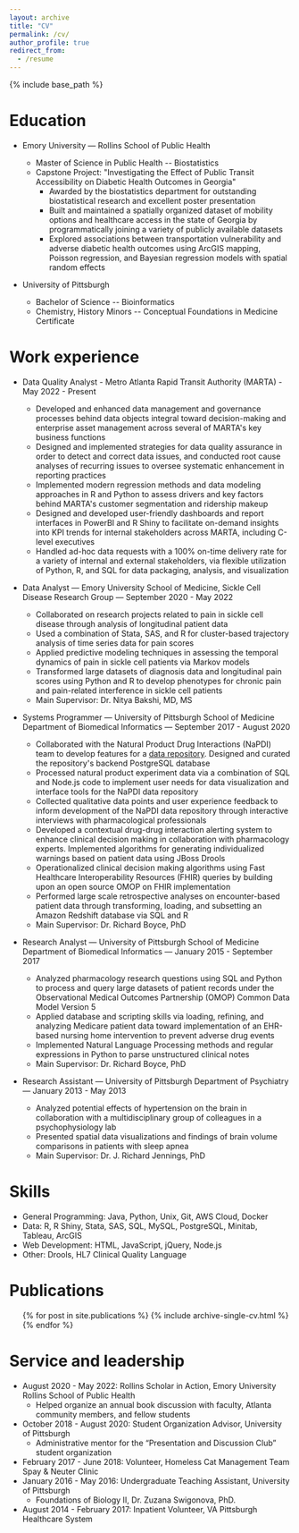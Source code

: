 ```yaml
---
layout: archive
title: "CV"
permalink: /cv/
author_profile: true
redirect_from:
  - /resume
---
```

{% include base_path %}

Education
=========

* Emory University — Rollins School of Public Health

  - Master of Science in Public Health -- Biostatistics
  - Capstone Project: "Investigating the Effect of Public Transit Accessibility on Diabetic Health Outcomes in Georgia"
    + Awarded by the biostatistics department for outstanding biostatistical research and excellent poster presentation
    + Built and maintained a spatially organized dataset of mobility options and healthcare access in the state of Georgia by programmatically joining a variety of publicly available datasets
    + Explored associations between transportation vulnerability and adverse diabetic health outcomes using ArcGIS mapping, Poisson regression, and Bayesian regression models with spatial random effects
* University of Pittsburgh

  - Bachelor of Science -- Bioinformatics
  - Chemistry, History Minors -- Conceptual Foundations in Medicine Certificate

Work experience
===============

* Data Quality Analyst - Metro Atlanta Rapid Transit Authority (MARTA) - May 2022 - Present

  - Developed and enhanced data management and governance processes behind data objects integral toward decision-making and enterprise asset management across several of MARTA's key business functions
  - Designed and implemented strategies for data quality assurance in order to detect and correct data issues, and conducted root cause analyses of recurring issues to oversee systematic enhancement in reporting practices
  - Implemented modern regression methods and data modeling approaches in R and Python to assess drivers and key factors behind MARTA's customer segmentation and ridership makeup
  - Designed and developed user-friendly dashboards and report interfaces in PowerBI and R Shiny to facilitate on-demand insights into KPI trends for internal stakeholders across MARTA, including C-level executives
  - Handled ad-hoc data requests with a 100% on-time delivery rate for a variety of internal and external stakeholders, via flexible utilization of Python, R, and SQL for data packaging, analysis, and visualization

* Data Analyst — Emory University School of Medicine, Sickle Cell Disease Research Group — September 2020 - May 2022

  - Collaborated on research projects related to pain in sickle cell disease through analysis of longitudinal patient data
  - Used a combination of Stata, SAS, and R for cluster-based trajectory analysis of time series data for pain scores
  - Applied predictive modeling techniques in assessing the temporal dynamics of pain in sickle cell patients via Markov models
  - Transformed large datasets of diagnosis data and longitudinal pain scores using Python and R to develop phenotypes for chronic pain and pain-related interference in sickle cell patients
  - Main Supervisor: Dr. Nitya Bakshi, MD, MS
* Systems Programmer — University of Pittsburgh School of Medicine Department of Biomedical Informatics — September 2017 - August 2020

  - Collaborated with the Natural Product Drug Interactions (NaPDI) team to develop features for a [data repository](https://repo.napdi.org/). Designed and curated the repository's backend PostgreSQL database
  - Processed natural product experiment data via a combination of SQL and Node.js code to implement user needs for data visualization and interface tools for the NaPDI data repository
  - Collected qualitative data points and user experience feedback to inform development of the NaPDI data repository through interactive interviews with pharmacological professionals
  - Developed a contextual drug-drug interaction alerting system to enhance clinical decision making in collaboration with pharmacology experts. Implemented algorithms for generating individualized warnings based on patient data using JBoss Drools
  - Operationalized clinical decision making algorithms using Fast Healthcare Interoperability Resources (FHIR) queries by building upon an open source OMOP on FHIR implementation
  - Performed large scale retrospective analyses on encounter-based patient data through transforming, loading, and subsetting an Amazon Redshift database via SQL and R
  - Main Supervisor: Dr. Richard Boyce, PhD
* Research Analyst — University of Pittsburgh School of Medicine Department of Biomedical Informatics — January 2015 - September 2017

  - Analyzed pharmacology research questions using SQL and Python to process and query large datasets of patient records under the Observational Medical Outcomes Partnership (OMOP) Common Data Model Version 5
  - Applied database and scripting skills via loading, refining, and analyzing Medicare patient data toward implementation of an EHR-based nursing home intervention to prevent adverse drug events
  - Implemented Natural Language Processing methods and regular expressions in Python to parse unstructured clinical notes
  - Main Supervisor: Dr. Richard Boyce, PhD
* Research Assistant — University of Pittsburgh Department of Psychiatry — January 2013 - May 2013

  - Analyzed potential effects of hypertension on the brain in collaboration with a multidisciplinary group of colleagues in a psychophysiology lab
  - Presented spatial data visualizations and findings of brain volume comparisons in patients with sleep apnea
  - Main Supervisor: Dr. J. Richard Jennings, PhD

Skills
======

* General Programming: Java, Python, Unix, Git, AWS Cloud, Docker
* Data: R, R Shiny, Stata, SAS, SQL, MySQL, PostgreSQL, Minitab, Tableau, ArcGIS
* Web Development: HTML, JavaScript, jQuery, Node.js
* Other: Drools, HL7 Clinical Quality Language

Publications
============

<ul>{% for post in site.publications %}
    {% include archive-single-cv.html %}
  {% endfor %}</ul>

<!-- Talks
======
  <ul>{% for post in site.talks %}
    {% include archive-single-talk-cv.html %}
  {% endfor %}</ul> -->

<!-- Teaching
======
  <ul>{% for post in site.teaching %}
    {% include archive-single-cv.html %}
  {% endfor %}</ul> -->

Service and leadership
======================

* August 2020 - May 2022: Rollins Scholar in Action, Emory University Rollins School of Public Health
  - Helped organize an annual book discussion with faculty, Atlanta community members, and fellow students
* October 2018 - August 2020: Student Organization Advisor, University of Pittsburgh
  - Administrative mentor for the “Presentation and Discussion Club” student organization
* February 2017 - June 2018: Volunteer, Homeless Cat Management Team Spay & Neuter Clinic
* January 2016 - May 2016: Undergraduate Teaching Assistant, University of Pittsburgh
  - Foundations of Biology II, Dr. Zuzana Swigonova, PhD.
* August 2014 - February 2017: Inpatient Volunteer, VA Pittsburgh Healthcare System
